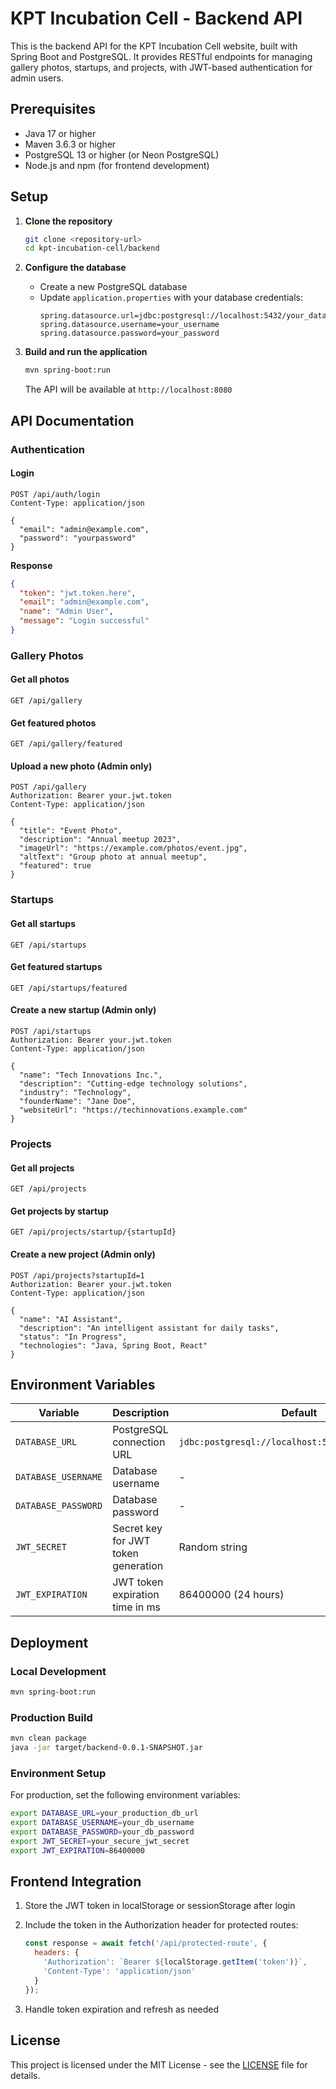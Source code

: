 # KPT Incubation Cell - Backend API

This is the backend API for the KPT Incubation Cell website, built with Spring Boot and PostgreSQL. It provides RESTful endpoints for managing gallery photos, startups, and projects, with JWT-based authentication for admin users.

## Prerequisites

- Java 17 or higher
- Maven 3.6.3 or higher
- PostgreSQL 13 or higher (or Neon PostgreSQL)
- Node.js and npm (for frontend development)

## Setup

1. **Clone the repository**
   ```bash
   git clone <repository-url>
   cd kpt-incubation-cell/backend
   ```

2. **Configure the database**
   - Create a new PostgreSQL database
   - Update `application.properties` with your database credentials:
     ```properties
     spring.datasource.url=jdbc:postgresql://localhost:5432/your_database
     spring.datasource.username=your_username
     spring.datasource.password=your_password
     ```

3. **Build and run the application**
   ```bash
   mvn spring-boot:run
   ```

   The API will be available at `http://localhost:8080`

## API Documentation

### Authentication

#### Login
```http
POST /api/auth/login
Content-Type: application/json

{
  "email": "admin@example.com",
  "password": "yourpassword"
}
```

**Response**
```json
{
  "token": "jwt.token.here",
  "email": "admin@example.com",
  "name": "Admin User",
  "message": "Login successful"
}
```

### Gallery Photos

#### Get all photos
```http
GET /api/gallery
```

#### Get featured photos
```http
GET /api/gallery/featured
```

#### Upload a new photo (Admin only)
```http
POST /api/gallery
Authorization: Bearer your.jwt.token
Content-Type: application/json

{
  "title": "Event Photo",
  "description": "Annual meetup 2023",
  "imageUrl": "https://example.com/photos/event.jpg",
  "altText": "Group photo at annual meetup",
  "featured": true
}
```

### Startups

#### Get all startups
```http
GET /api/startups
```

#### Get featured startups
```http
GET /api/startups/featured
```

#### Create a new startup (Admin only)
```http
POST /api/startups
Authorization: Bearer your.jwt.token
Content-Type: application/json

{
  "name": "Tech Innovations Inc.",
  "description": "Cutting-edge technology solutions",
  "industry": "Technology",
  "founderName": "Jane Doe",
  "websiteUrl": "https://techinnovations.example.com"
}
```

### Projects

#### Get all projects
```http
GET /api/projects
```

#### Get projects by startup
```http
GET /api/projects/startup/{startupId}
```

#### Create a new project (Admin only)
```http
POST /api/projects?startupId=1
Authorization: Bearer your.jwt.token
Content-Type: application/json

{
  "name": "AI Assistant",
  "description": "An intelligent assistant for daily tasks",
  "status": "In Progress",
  "technologies": "Java, Spring Boot, React"
}
```

## Environment Variables

| Variable | Description | Default |
|----------|-------------|---------|
| `DATABASE_URL` | PostgreSQL connection URL | `jdbc:postgresql://localhost:5432/kpt_incubation` |
| `DATABASE_USERNAME` | Database username | - |
| `DATABASE_PASSWORD` | Database password | - |
| `JWT_SECRET` | Secret key for JWT token generation | Random string |
| `JWT_EXPIRATION` | JWT token expiration time in ms | 86400000 (24 hours) |

## Deployment

### Local Development
```bash
mvn spring-boot:run
```

### Production Build
```bash
mvn clean package
java -jar target/backend-0.0.1-SNAPSHOT.jar
```

### Environment Setup
For production, set the following environment variables:

```bash
export DATABASE_URL=your_production_db_url
export DATABASE_USERNAME=your_db_username
export DATABASE_PASSWORD=your_db_password
export JWT_SECRET=your_secure_jwt_secret
export JWT_EXPIRATION=86400000
```

## Frontend Integration

1. Store the JWT token in localStorage or sessionStorage after login
2. Include the token in the Authorization header for protected routes:
   ```javascript
   const response = await fetch('/api/protected-route', {
     headers: {
       'Authorization': `Bearer ${localStorage.getItem('token')}`,
       'Content-Type': 'application/json'
     }
   });
   ```

3. Handle token expiration and refresh as needed

## License

This project is licensed under the MIT License - see the [LICENSE](LICENSE) file for details.
